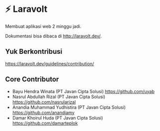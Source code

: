 # :zap: Laravolt 

Membuat aplikasi web 2 minggu jadi.

Dokumentasi bisa dibaca di http://laravolt.dev/.



## Yuk Berkontribusi

https://laravolt.dev/guidelines/contribution/

## Core Contributor
- Bayu Hendra Winata (PT Javan Cipta Solusi) https://github.com/uyab
- Nasrul Abdullah Rizal (PT Javan Cipta Solusi) https://github.com/nasrularizal
- Anandia Muhammad Yudhistira (PT Javan Cipta Solusi) https://github.com/anandiamy
- Damar Khoirul Huda (PT Javan Cipta Solusi) https://github.com/damarteplok
